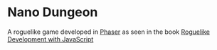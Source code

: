 # Nano Dungeon
A roguelike game developed in [Phaser](http://phaser.io/) as seen in the book [Roguelike Development with JavaScript](https://www.apress.com/gp/book/9781484260586)

